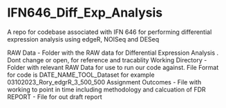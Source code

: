 # IFN646_Diff_Exp_Analysis
A repo for codebase associated with IFN 646 for performing differential expression analysis using edgeR, NOISeq and DESeq

RAW Data -  Folder with the RAW data for Differential Expression Analysis . Dont change or open, for reference and tracablity
Working Directory - Folder with relevant RAW Data for use to run our code against. File Format for code is DATE_NAME_TOOL_Dataset for example 03102023_Rory_edgrR_3_500_500
Assignment Outcomes - File with working to point in time including methodology and calcuation of FDR
REPORT - File for out draft report